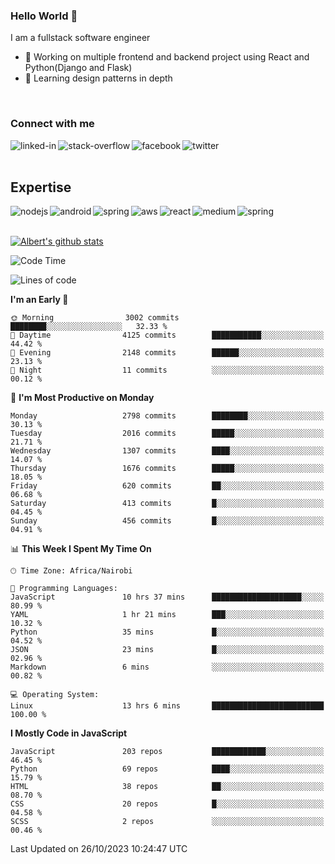 

### Hello World 👋
I am a fullstack software engineer
- 🔭 Working on multiple frontend and backend project using React and Python(Django and Flask)
- 🌱 Learning design patterns in depth

<br>

### Connect with me

[<img align="left" alt="linked-in" src="https://img.shields.io/badge/linkedin-%230077B5.svg?&style=for-the-badge&logo=linkedin&logoColor=white" />](https://www.linkedin.com/in/albert-byrone/)

<!-- [<img align="left" alt="medium" src="https://img.shields.io/badge/medium-%2312100E.svg?&style=for-the-badge&logo=medium&logoColor=white" />](https://56faisal.medium.com/) -->

[<img align="left" alt="stack-overflow" src="https://img.shields.io/badge/stack%20overflow-FE7A16?logo=stack-overflow&logoColor=white&style=for-the-badge" />](https://stackoverflow.com/users/11916317/albert-byrone)

[<img align="left" alt="facebook" src="https://img.shields.io/badge/facebook-%231877F2.svg?&style=for-the-badge&logo=facebook&logoColor=white" />](https://web.facebook.com/albert.byrone.1/)

[<img align="left" alt="twitter" src="https://img.shields.io/badge/twitter-%231DA1F2.svg?&style=for-the-badge&logo=twitter&logoColor=white" />](https://twitter.com/byrone_albert)

<br>

<br>

## Expertise
<img align="left" alt="nodejs" src="https://img.shields.io/badge/python%20-%2343853D.svg?&style=for-the-badge&logo=node.js&logoColor=white" />
<img align="left" alt="android" src="https://img.shields.io/badge/Flask-3DDC84?logo=android&logoColor=white&style=for-the-badge" />
<img align="left" alt="spring" src="https://img.shields.io/badge/drf%20-%236DB33F.svg?&style=for-the-badge&logo=spring&logoColor=white" />
<img align="left" alt="aws" src="https://img.shields.io/badge/django%20AWS-%23232F3E?logo=amazon-aws&logoColor=white&style=for-the-badge" />
<img align="left" alt="react" src="https://img.shields.io/badge/react%20-%2320232a.svg?&style=for-the-badge&logo=react&logoColor=%2361DAFB" />
<img align="left" alt="medium" src="https://img.shields.io/badge/Angular-%23316192.svg?&style=for-the-badge&logo=postgresql&logoColor=white" />
<img align="left" alt="spring" src="https://img.shields.io/badge/Javascript%20-%236DB33F.svg?&style=for-the-badge&logo=spring&logoColor=white" />
<br>
<br>


[![Albert's github stats](https://github-readme-stats.vercel.app/api?username=Albert-Byrone&count_private=true&show_icons=true&theme=radical&hide_rank=false)](https://github.com/anuraghazra/github-readme-stats)

<!-- [![Top Langs](https://github-readme-stats.vercel.app/api/top-langs/?username=Albert-Byrone&layout=compact)](https://github.com/anuraghazra/github-readme-stats) -->

<!--
**Albert-Byrone/Albert-Byrone** is a ✨ _special_ ✨ repository because its `README.md` (this file) appears on your GitHub profile.

Here are some ideas to get you started:

- 🔭 I’m currently working on ...
- 🌱 I’m currently learning ...
- 👯 I’m looking to collaborate on ...
- 🤔 I’m looking for help with ...
- 💬 Ask me about ...
- 📫 How to reach me: ...
- 😄 Pronouns: ...
- ⚡ Fun fact: ...
-->


<!--START_SECTION:waka-->
![Code Time](http://img.shields.io/badge/Code%20Time-758%20hrs%208%20mins-blue)

![Lines of code](https://img.shields.io/badge/From%20Hello%20World%20I%27ve%20Written-62.6%20million%20lines%20of%20code-blue)

**I'm an Early 🐤** 

```text
🌞 Morning                3002 commits        ████████░░░░░░░░░░░░░░░░░   32.33 % 
🌆 Daytime                4125 commits        ███████████░░░░░░░░░░░░░░   44.42 % 
🌃 Evening                2148 commits        ██████░░░░░░░░░░░░░░░░░░░   23.13 % 
🌙 Night                  11 commits          ░░░░░░░░░░░░░░░░░░░░░░░░░   00.12 % 
```
📅 **I'm Most Productive on Monday** 

```text
Monday                   2798 commits        ████████░░░░░░░░░░░░░░░░░   30.13 % 
Tuesday                  2016 commits        █████░░░░░░░░░░░░░░░░░░░░   21.71 % 
Wednesday                1307 commits        ████░░░░░░░░░░░░░░░░░░░░░   14.07 % 
Thursday                 1676 commits        █████░░░░░░░░░░░░░░░░░░░░   18.05 % 
Friday                   620 commits         ██░░░░░░░░░░░░░░░░░░░░░░░   06.68 % 
Saturday                 413 commits         █░░░░░░░░░░░░░░░░░░░░░░░░   04.45 % 
Sunday                   456 commits         █░░░░░░░░░░░░░░░░░░░░░░░░   04.91 % 
```


📊 **This Week I Spent My Time On** 

```text
🕑︎ Time Zone: Africa/Nairobi

💬 Programming Languages: 
JavaScript               10 hrs 37 mins      ████████████████████░░░░░   80.99 % 
YAML                     1 hr 21 mins        ███░░░░░░░░░░░░░░░░░░░░░░   10.32 % 
Python                   35 mins             █░░░░░░░░░░░░░░░░░░░░░░░░   04.52 % 
JSON                     23 mins             █░░░░░░░░░░░░░░░░░░░░░░░░   02.96 % 
Markdown                 6 mins              ░░░░░░░░░░░░░░░░░░░░░░░░░   00.82 % 

💻 Operating System: 
Linux                    13 hrs 6 mins       █████████████████████████   100.00 % 
```

**I Mostly Code in JavaScript** 

```text
JavaScript               203 repos           ████████████░░░░░░░░░░░░░   46.45 % 
Python                   69 repos            ████░░░░░░░░░░░░░░░░░░░░░   15.79 % 
HTML                     38 repos            ██░░░░░░░░░░░░░░░░░░░░░░░   08.70 % 
CSS                      20 repos            █░░░░░░░░░░░░░░░░░░░░░░░░   04.58 % 
SCSS                     2 repos             ░░░░░░░░░░░░░░░░░░░░░░░░░   00.46 % 
```




 Last Updated on 26/10/2023 10:24:47 UTC
<!--END_SECTION:waka-->
